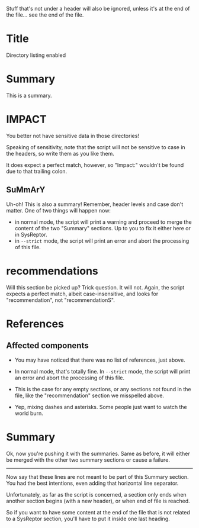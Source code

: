 
Stuff that's not under a header will also be ignored, unless it's at the end of the file... see the end of the file.

# Title
Directory listing enabled

# Summary
This is a summary.

# IMPACT
You better not have sensitive data in those directories!

Speaking of sensitivity, note that the script will not be sensitive to case in the headers, so write them as you like them. 

It does expect a perfect match, however, so "Impact:" wouldn't be found due to that trailing colon.

## SuMmArY
Uh-oh! This is also a summary! Remember, header levels and case don't matter. One of two things will happen now:

- in normal mode, the script will print a warning and proceed to merge the content of the two "Summary" sections. Up to you to fix it either here or in SysReptor.
- in `--strict` mode, the script will print an error and abort the processing of this file.

# recommendations
Will this section be picked up? Trick question. It will not. Again, the script expects a perfect match, albeit case-insensitive, and looks for "recommendation", not "recommendationS".

# References

## Affected components
* You may have noticed that there was no list of references, just above.
- In normal mode, that's totally fine. In `--strict` mode, the script will print an error and abort the processing of this file.
* This is the case for any empty sections, or any sections not found in the file, like the "recommendation" section we misspelled above.
- Yep, mixing dashes and asterisks. Some people just want to watch the world burn.

# Summary
Ok, now you're pushing it with the summaries. Same as before, it will either be merged with the other two summary sections or cause a failure.

---
Now say that these lines are not meant to be part of this Summary section. You had the best intentions, even adding that horizontal line separator.

Unfortunately, as far as the script is concerned, a section only ends when another section begins (with a new header), or when end of file is reached.

So if you want to have some content at the end of the file that is not related to a SysReptor section, you'll have to put it inside one last heading.
